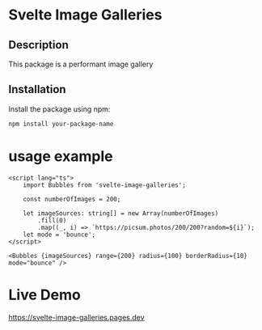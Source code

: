 # Svelte Image Galleries

## Description

This package is a performant image gallery

## Installation

Install the package using npm:

```bash
npm install your-package-name
```

# usage example

```svelte
<script lang="ts">
	import Bubbles from 'svelte-image-galleries';

	const numberOfImages = 200;

	let imageSources: string[] = new Array(numberOfImages)
		.fill(0)
		.map((_, i) => `https://picsum.photos/200/200?random=${i}`);
	let mode = 'bounce';
</script>

<Bubbles {imageSources} range={200} radius={100} borderRadius={10} mode="bounce" />
```

# Live Demo

https://svelte-image-galleries.pages.dev
